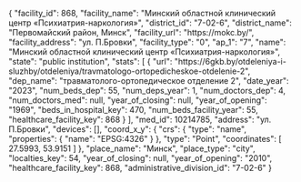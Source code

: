 {
    "facility_id": 868,
    "facility_name": "Минский областной клинический центр «Психиатрия-наркология»",
    "district_id": "7-02-6",
    "district_name": "Первомайский район, Минск",
    "facility_url": "https:\/\/mokc.by\/",
    "facility_address": "ул. П.Бровки",
    "facility_type": "0",
    "ap_1": "7",
    "name": "Минский областной клинический центр «Психиатрия-наркология»",
    "state": "public institution",
    "stats": [
        {
            "url": "https:\/\/6gkb.by\/otdeleniya-i-sluzhby\/otdeleniya\/travmatologo-ortopedicheskoe-otdelenie-2",
            "dep_name": "травматолого-ортопедическое отделение 2",
            "date_year": "2023",
            "num_beds_dep": 55,
            "num_deps_year": 1,
            "num_doctors_dep": 4,
            "num_doctors_med": null,
            "year_of_closing": null,
            "year_of_opening": "1969",
            "beds_in_hospital_key": 470,
            "num_beds_facility_year": 55,
            "healthcare_facility_key": 868
        }
    ],
    "med_id": 10214785,
    "address": "ул. П.Бровки",
    "devices": [],
    "coord_x_y": {
        "crs": {
            "type": "name",
            "properties": {
                "name": "EPSG:4326"
            }
        },
        "type": "Point",
        "coordinates": [
            27.5993,
            53.9151
        ]
    },
    "place_name": "Минск",
    "place_type": "city",
    "localties_key": 54,
    "year_of_closing": null,
    "year_of_opening": "2010",
    "healthcare_facility_key": 868,
    "administrative_division_id": "7-02-6"
}